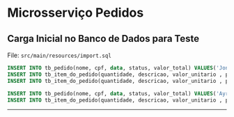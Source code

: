 # Microsserviço Pedidos
## Carga Inicial no Banco de Dados para Teste

File: `src/main/resources/import.sql`

```sql
INSERT INTO tb_pedido(nome, cpf, data, status, valor_total) VALUES('Jon Snow', '123.456.789-36', '2025-05-25', 'REALIZADO', 540.0);
INSERT INTO tb_item_do_pedido(quantidade, descricao, valor_unitario , pedido_id) VALUES(2, 'Mouse sem fio Microsoft', 250.0 , 1);
INSERT INTO tb_item_do_pedido(quantidade, descricao, valor_unitario , pedido_id) VALUES(1, 'Teclado sem fio Microsoft', 290.0 , 1);

INSERT INTO tb_pedido(nome, cpf, data, status, valor_total) VALUES('Ayra Stark', '862.365.456.93','2025-05-25', 'REALIZADO', 3599.0);
INSERT INTO tb_item_do_pedido(quantidade, descricao, valor_unitario , pedido_id) VALUES(1, 'Smart TV LG LED', 3599.0 , 2);

```

***

